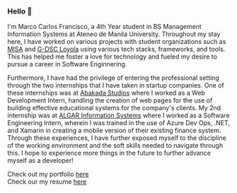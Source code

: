<h3>Hello 👋</h3>

I'm Marco Carlos Francisco, a 4th Year student in BS Management Information Systems at Ateneo de Manila University. Throughout my stay here, I have worked on various projects with student organizations such as <a href="https://www.facebook.com/Ateneo.MISA">MISA</a> and <a href="https://www.facebook.com/gdscloyola">G-DSC Loyola</a> using various tech stacks, frameworks, and tools. This has helped me foster a love for technology and fueled my desire to pursue a career in Software Enginnering. 

Furthermore, I have had the privilege of entering the professional setting through the two internships that I have taken in startup companies. One of these internships was at <a href="https://www.abakadastudios.com/">Abakada Studios</a> where I worked as a Web Development Intern, handling the creation of web pages for the use of building effective educational systems for the company's clients. My 2nd internship was at <a href="https://www.algar.com.ph/">ALGAR Information Systems</a> where I worked as a Software Engineering Intern, wherein I was trained in the use of Azure Dev Ops, .NET, and Xamarin in creating a mobile version of their existing finance system. Through these experiences, I have further exposed myself to the discipline of the working environment and the soft skills needed to navigate through this. I hope to experience more things in the future to further advance myself as a developer!

Check out my portfolio <a href="https://marco-francisco.netlify.app/" target="_blank">here</a> 
<br>
Check our my resume <a href="Francisco, Resume.pdf">here</a>
